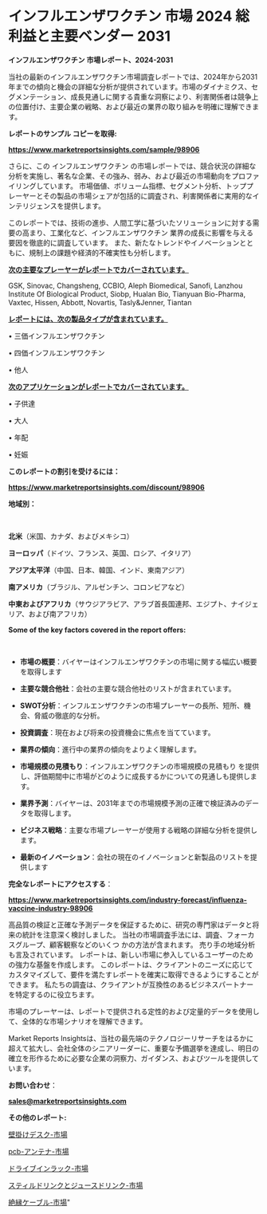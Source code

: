 # インフルエンザワクチン 市場 2024 総利益と主要ベンダー 2031

<strong>インフルエンザワクチン 市場レポート、2024-2031</strong>

当社の最新のインフルエンザワクチン市場調査レポートでは、2024年から2031年までの傾向と機会の詳細な分析が提供されています。市場のダイナミクス、セグメンテーション、成長見通しに関する貴重な洞察により、利害関係者は競争上の位置付け、主要企業の戦略、および最近の業界の取り組みを明確に理解できます。



<strong>レポートのサンプル コピーを取得:</strong> <a href=https://www.marketreportsinsights.com/sample/98906>

<strong><u>https://www.marketreportsinsights.com/sample/98906</u></strong></a>

さらに、この インフルエンザワクチン の市場レポートでは、競合状況の詳細な分析を実施し、著名な企業、その強み、弱み、および最近の市場動向をプロファイリングしています。 市場価値、ボリューム指標、セグメント分析、トッププレーヤーとその製品の市場シェアが包括的に調査され、利害関係者に実用的なインテリジェンスを提供します。

このレポートでは、技術の進歩、人間工学に基づいたソリューションに対する需要の高まり、工業化など、インフルエンザワクチン 業界の成長に影響を与える要因を徹底的に調査しています。 また、新たなトレンドやイノベーションとともに、規制上の課題や経済的不確実性も分析します。



<strong><u>次の主要なプレーヤーがレポートでカバーされています。</u></strong>

GSK, Sinovac, Changsheng, CCBIO, Aleph Biomedical, Sanofi, Lanzhou Institute Of Biological Product, Siobp, Hualan Bio, Tianyuan Bio-Pharma, Vaxtec, Hissen, Abbott, Novartis, Tasly&Jenner, Tiantan



<strong><u><b>レポートには、次の製品タイプが含まれています。</b></u></strong>

• 三価インフルエンザワクチン

• 四価インフルエンザワクチン

• 他人



<strong><u><b>次のアプリケーションがレポートでカバーされています。</b></u></strong>

• 子供達

• 大人

• 年配

• 妊娠



<strong><b>このレポートの割引を受けるには：</b></strong>

<a href=https://www.marketreportsinsights.com/discount/98906>

<strong><u>https://www.marketreportsinsights.com/discount/98906</u></strong></a>



<strong>地域別：</strong>

<strong> </strong>



<strong>北米</strong>（米国、カナダ、およびメキシコ）



<strong>ヨーロッパ</strong>（ドイツ、フランス、英国、ロシア、イタリア）



<strong>アジア太平洋</strong>（中国、日本、韓国、インド、東南アジア）



<strong>南アメリカ</strong>（ブラジル、アルゼンチン、コロンビアなど）



<strong>中東およびアフリカ</strong>（サウジアラビア、アラブ首長国連邦、エジプト、ナイジェリア、および南アフリカ）



<strong>Some of the key factors covered in the report offers:</strong>

<strong> </strong>
<ul>
  <li>

<strong>市場の概要</strong>：バイヤーはインフルエンザワクチンの市場に関する幅広い概要を取得します</li>
  <li>

<strong>主要な競合他社</strong>：会社の主要な競合他社のリストが含まれています。</li>
  <li>

<strong>SWOT分析</strong>：インフルエンザワクチンの市場プレーヤーの長所、短所、機会、脅威の徹底的な分析。</li>
  <li>

<strong>投資調査</strong>：現在および将来の投資機会に焦点を当てています。</li>
  <li>

<strong>業界の傾向</strong>：進行中の業界の傾向をよりよく理解します。</li>
  <li>

<strong>市場規模の見積もり</strong>：インフルエンザワクチンの市場規模の見積もり を提供し、評価期間中に市場がどのように成長するかについての見通しも提供します。</li>
  <li>

<strong>業界予測</strong>：バイヤーは、2031年までの市場規模予測の正確で検証済みのデータを取得します。</li>
  <li>

<strong>ビジネス戦略</strong>：主要な市場プレーヤーが使用する戦略の詳細な分析を提供します。</li>
  <li>

<strong>最新のイノベーション</strong>：会社の現在のイノベーションと新製品のリストを提供します</li>
</ul>


<strong>完全なレポートにアクセスする</strong>：

<a href=https://www.marketreportsinsights.com/industry-forecast/influenza-vaccine-industry-98906>

<strong><u>https://www.marketreportsinsights.com/industry-forecast/influenza-vaccine-industry-98906</u></strong></a>

高品質の検証と正確な予測データを保証するために、研究の専門家はデータと将来の統計を注意深く検討しました。 当社の市場調査手法には、調査、フォーカスグループ、顧客観察などのいくつ かの方法が含まれます。 売り手の地域分析も言及されています。 レポートは、新しい市場に参入しているユーザーのための強力な基盤を作成します。 このレポートは、クライアントのニーズに応じてカスタマイズして、要件を満たすレポートを確実に取得できるようにすることができます。 私たちの調査は、クライアントが互換性のあるビジネスパートナーを特定するのに役立ちます。

市場のプレーヤーは、レポートで提供される定性的および定量的データを使用して、全体的な市場シナリオを理解できます。

Market Reports Insightsは、当社の最先端のテクノロジーリサーチをはるかに超えて拡大し、会社全体のシニアリーダーに、重要な予備選挙を達成し、明日の確立を形作るために必要な企業の洞察力、ガイダンス、およびツールを提供しています。



<strong><b>お問い合わせ</b></strong>：

<a href=mailto:sales@marketreportsinsights.com>

<strong><u>sales@marketreportsinsights.com</u></strong></a>



<strong>その他のレポート:</strong>

<a href=https://www.linkedin.com/pulse/壁掛けデスク-市場-2023-swot-分析と成長率-2030-trend-tracking-toolbox-24-analysis-xbu2f/>壁掛けデスク-市場</a>

<a href=https://www.linkedin.com/pulse/pcb-アンテナ-市場-2023-総利益と主要ベンダー-2030-pr-news-hub-g5qgf/>pcb-アンテナ-市場</a>

<a href=https://www.linkedin.com/pulse/ドライブインラック-市場-2023-収益と成長ドライバー-2030-gym4f/>ドライブインラック-市場</a>

<a href=https://www.linkedin.com/pulse/スティルドリンクとジュースドリンク-市場-2023-最新の-cagr-jpv3f/>スティルドリンクとジュースドリンク-市場</a>

<a href=https://www.linkedin.com/pulse/絶縁ケーブル-市場-2023-総合分析と事業成長戦略-2030-data-dive-discoveries-24-analysis-pkpmf/>絶縁ケーブル-市場</a>"
